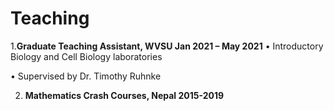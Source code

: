 # Teaching

1.**Graduate Teaching Assistant, WVSU    Jan 2021 – May 2021**
  • Introductory Biology and Cell Biology laboratories

  • Supervised by Dr. Timothy Ruhnke

2. **Mathematics Crash Courses, Nepal     2015-2019**
   
